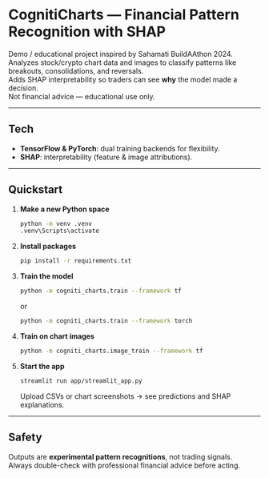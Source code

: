 # CognitiCharts — Financial Pattern Recognition with SHAP

Demo / educational project inspired by Sahamati BuildAAthon 2024.  
Analyzes stock/crypto chart data and images to classify patterns like breakouts, consolidations, and reversals.  
Adds SHAP interpretability so traders can see **why** the model made a decision.  
Not financial advice — educational use only.

---

## Tech
- **TensorFlow & PyTorch**: dual training backends for flexibility.  
- **SHAP**: interpretability (feature & image attributions).  


---

## Quickstart

1. **Make a new Python space**
   ```bash
   python -m venv .venv
   .venv\Scripts\activate
   ```

2. **Install packages**
   ```bash
   pip install -r requirements.txt
   ```

3. **Train the model**
   ```bash
   python -m cogniti_charts.train --framework tf
   ```
   or
   ```bash
   python -m cogniti_charts.train --framework torch
   ```

4. **Train on chart images**
   ```bash
   python -m cogniti_charts.image_train --framework tf
   ```

5. **Start the app**
   ```bash
   streamlit run app/streamlit_app.py
   ``` 
   Upload CSVs or chart screenshots → see predictions and SHAP explanations.

---

## Safety
Outputs are **experimental pattern recognitions**, not trading signals.  
Always double-check with professional financial advice before acting.
